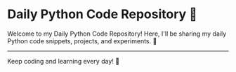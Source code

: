 # Daily Python Code Repository :snake:

Welcome to my Daily Python Code Repository! Here, I'll be sharing my daily Python code snippets, projects, and experiments. 🚀

---

Keep coding and learning every day! :rocket:
